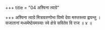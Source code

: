 +++
title = "04 अश्विना त्वाग्रे"

+++
अश्विना त्वाग्रे मित्रावरुणोभा विश्वे देवा मरुतस्त्वा ह्वयन्तु ।  
सजातानां मध्यमेष्ठेयमस्याः स्वे क्षेत्रे सवितेव वि राज ॥ ४ ॥